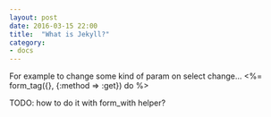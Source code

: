 ```yaml
---
layout: post
date: 2016-03-15 22:00
title:  "What is Jekyll?"
category: 
- docs
---
```


For example to change some kind of param on select change…
<%= form_tag({}, {:method => :get}) do %>

TODO: how to do it with form_with helper?
